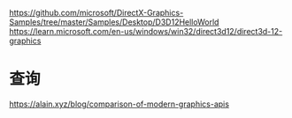 https://github.com/microsoft/DirectX-Graphics-Samples/tree/master/Samples/Desktop/D3D12HelloWorld
https://learn.microsoft.com/en-us/windows/win32/direct3d12/direct3d-12-graphics

# 查询
https://alain.xyz/blog/comparison-of-modern-graphics-apis